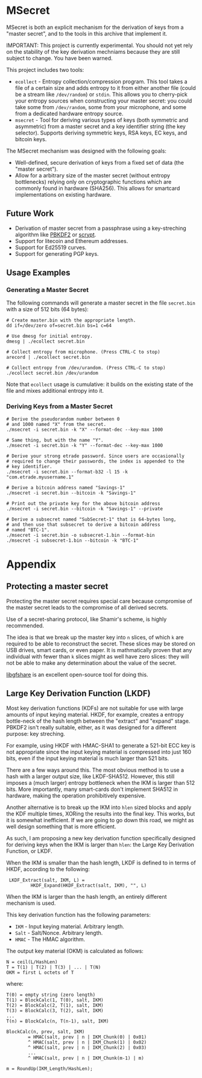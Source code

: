 # MSecret #

MSecret is both an explicit mechanism for the derivation of keys from
a "master secret", and to the tools in this archive that implement it.

IMPORTANT: This project is currently experimental. You should not yet
rely on the stability of the key derivation mechniams because they are
still subject to change. You have been warned.

This project includes two tools:

*   `ecollect` - Entropy collection/compression program. This tool
    takes a file of a certain size and adds entropy to it from either
    another file (could be a stream like `/dev/random`) or `stdin`.
    This allows you to cherry-pick your entropy sources when
    constructing your master secret: you could take some from
    `/dev/random`, some from your microphone, and some from a
    dedicated hardware entropy source.
*   `msecret` - Tool for deriving various types of keys (both
    symmetric and asymmetric) from a master secret and a key
    identifier string (the key selector). Supports deriving symmetric
    keys, RSA keys, EC keys, and bitcoin keys.

The MSecret mechanism was designed with the following goals:

*   Well-defined, secure derivation of keys from a fixed set of data
    (the "master secret").
*   Allow for a arbitrary size of the master secret (without entropy
    bottlenecks) relying only on cryptographic functions which are
    commonly found in hardware (SHA256). This allows for smartcard
    implementations on existing hardware.

## Future Work ##

*   Derivation of master secret from a passphrase using a
    key-streching algorithm like [PBKDF2][] or [scrypt][].
*   Support for litecoin and Ethereum addresses.
*   Support for Ed25519 curves.
*   Support for generating PGP keys.

[PBKDF2]: https://en.wikipedia.org/wiki/PBKDF2
[scrypt]: https://en.wikipedia.org/wiki/Scrypt

## Usage Examples ##

### Generating a Master Secret ###

The following commands will generate a master secret in the file
`secret.bin` with a size of 512 bits (64 bytes):

    # Create master.bin with the appropriate length.
    dd if=/dev/zero of=secret.bin bs=1 c=64

    # Use dmesg for initial entropy.
    dmesg | ./ecollect secret.bin

    # Collect entropy from microphone. (Press CTRL-C to stop)
    arecord | ./ecollect secret.bin

    # Collect entropy from /dev/urandom. (Press CTRL-C to stop)
    ./ecollect secret.bin /dev/urandom

Note that `ecollect` usage is cumulative: it builds on the existing
state of the file and mixes additional entropy into it.

### Deriving Keys from a Master Secret ###

    # Derive the pseudorandom number between 0
    # and 1000 named "X" from the secret.
    ./msecret -i secret.bin -k "X" --format-dec --key-max 1000

    # Same thing, but with the name "Y".
    ./msecret -i secret.bin -k "Y" --format-dec --key-max 1000

	# Derive your strong etrade password. Since users are occasionally
	# required to change their passwords, the index is appended to the
	# key identifier.
    ./msecret -i secret.bin --format-b32 -l 15 -k "com.etrade.myusername.1"

    # Derive a bitcoin address named "Savings-1"
    ./msecret -i secret.bin --bitcoin -k "Savings-1"

    # Print out the private key for the above bitcoin address
    ./msecret -i secret.bin --bitcoin -k "Savings-1" --private

    # Derive a subsecret named "SubSecret-1" that is 64-bytes long,
    # and then use that subsecret to derive a bitcoin address
    # named "BTC-1".
    ./msecret -i secret.bin -o subsecret-1.bin --format-bin
    ./msecret -i subsecret-1.bin --bitcoin -k "BTC-1"

# Appendix #

## Protecting a master secret ##

Protecting the master secret requires special care because compromise
of the master secret leads to the compromise of all derived secrets.

Use of a secret-sharing protocol, like Shamir's scheme, is highly
recommended.

The idea is that we break up the master key into `n` slices, of which
`k` are required to be able to reconstruct the secret. These slices
may be stored on USB drives, smart cards, or even paper. It is
mathmatically proven that any individual with fewer than `k` slices
might as well have zero slices: they will not be able to make any
determination about the value of the secret.

[libgfshare][] is an excellent open-source tool for doing this.

[libgfshare]: http://www.digital-scurf.org/software/libgfshare

## Large Key Derivation Function (LKDF) ##

Most key derivation functions (KDFs) are not suitable for use with
large amounts of input keying material. HKDF, for example, creates a
entropy bottle-neck of the hash length between the "extract" and
"expand" stage. PBKDF2 isn't really suitable, either, as it was
designed for a different purpose: key streching.

For example, using HKDF with HMAC-SHA1 to generate a 521-bit ECC key
is not appropriate since the input keying material is compressed into
just 160 bits, even if the input keying material is much larger than
521 bits.

There are a few ways around this. The most obvious method is to use a
hash with a larger output size, like LKDF-SHA512. However, this still
imposes a (much larger) entropy bottleneck when the IKM is larger than
512 bits. More importantly, many smart-cards don't implement SHA512 in
hardware, making the operation prohibitively expensive.

Another alternative is to break up the IKM into `hlen` sized blocks
and apply the KDF multiple times, XORing the results into the final
key. This works, but it is somewhat inefficient. If we are going to go
down this road, we might as well design something that is more
efficient.

As such, I am proposing a new key derivation function specifically
designed for deriving keys when the IKM is larger than `hlen`: the
Large Key Derivation Function, or LKDF.

When the IKM is smaller than the hash length, LKDF is defined to in
terms of HKDF, according to the following:

     LKDF_Extract(salt, IKM, L) =
             HKDF_Expand(HKDF_Extract(salt, IKM), "", L)

When the IKM is larger than the hash length, an entirely different
mechanism is used.

This key derivation function has the following parameters:

*   `IKM` - Input keying material. Arbitrary length.
*   `Salt` - Salt/Nonce. Arbitrary length.
*   `HMAC` - The HMAC algorithm.

The output key material (OKM) is calculated as follows:

    N = ceil(L/HashLen)
    T = T(1) | T(2) | T(3) | ... | T(N)
    OKM = first L octets of T

where:

    T(0) = empty string (zero length)
    T(1) = BlockCalc(1, T(0), salt, IKM)
    T(2) = BlockCalc(2, T(1), salt, IKM)
    T(3) = BlockCalc(3, T(2), salt, IKM)
    ...
    T(n) = BlockCalc(n, T(n-1), salt, IKM)

    BlockCalc(n, prev, salt, IKM)
            = HMAC(salt, prev | n | IKM_Chunk(0) | 0x01)
            ^ HMAC(salt, prev | n | IKM_Chunk(1) | 0x02)
            ^ HMAC(salt, prev | n | IKM_Chunk(2) | 0x03)
            ...
            ^ HMAC(salt, prev | n | IKM_Chunk(m-1) | m)

    m = RoundUp(IKM_Length/HashLen);
